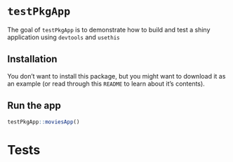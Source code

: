 
<!-- README.md is generated from README.Rmd. Please edit that file -->

# `testPkgApp`

<!-- badges: start -->
<!-- badges: end -->

The goal of `testPkgApp` is to demonstrate how to build and test a shiny
application using `devtools` and `usethis`

## Installation

You don’t want to install this package, but you might want to download
it as an example (or read through this `README` to learn about it’s
contents).

## Run the app

``` r
testPkgApp::moviesApp()
```

# Tests
